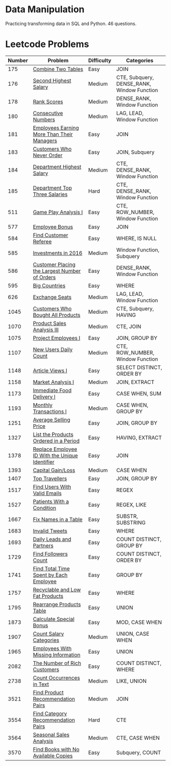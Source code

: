 # Data Manipulation

Practicing transforming data in SQL and Python. 46 questions.

# Leetcode Problems

| Number  | Problem | Difficulty | Categories |
| ------ | ------------- | ------------- | ------------- | 
| 175 | [Combine Two Tables](https://github.com/atamalu123/data_manipulation_practice/blob/main/leetcode/175-Combine-Two-Tables.md) | Easy | JOIN |
| 176 | [Second Highest Salary](https://github.com/atamalu123/data_manipulation_practice/blob/main/leetcode/176-Second-Highest-Salary.md) | Medium | CTE, Subquery, DENSE_RANK, Window Function |
| 178 | [Rank Scores](https://github.com/atamalu123/data_manipulation_practice/blob/main/leetcode/178-Rank-Scores.md) | Medium | DENSE_RANK, Window Function |
| 180 | [Consecutive Numbers](https://github.com/atamalu123/data_manipulation_practice/blob/main/leetcode/180-Consecutive-Numbers.md) | Medium | LAG, LEAD, Window Function |
| 181 | [Employees Earning More Than Their Managers](https://github.com/atamalu123/data_manipulation_practice/blob/main/leetcode/181-Employees-Earning-More-Than-Their-Managers.md) | Easy | JOIN |
| 183 | [Customers Who Never Order](https://github.com/atamalu123/data_manipulation_practice/blob/main/leetcode/183-Customers-Who-Never-Order.md) | Easy | JOIN, Subquery |
| 184 | [Department Highest Salary](https://github.com/atamalu123/data_manipulation_practice/blob/main/leetcode/184-Department-Highest-Salary.md) | Medium | CTE, DENSE_RANK, Window Function |
| 185 | [Department Top Three Salaries](https://github.com/atamalu123/data_manipulation_practice/blob/main/leetcode/185-Department-Top-Three-Salaries.md) | Hard | CTE, DENSE_RANK, Window Function |
| 511 | [Game Play Analysis I](https://github.com/atamalu123/data_manipulation_practice/blob/main/leetcode/511-Game-Play-Analysis-I.md) | Easy | CTE, ROW_NUMBER, Window Function |
| 577 | [Employee Bonus](https://github.com/atamalu123/data_manipulation_practice/blob/main/leetcode/577-Employee-Bonus.md) | Easy | JOIN |
| 584 | [Find Customer Referee](https://github.com/atamalu123/data_manipulation_practice/blob/main/leetcode/584-Find-Customer-Referee.md) | Easy | WHERE, IS NULL |
| 585 | [Investments in 2016](https://github.com/atamalu123/data_manipulation_practice/blob/main/leetcode/585-Investments-In-2016.md) | Medium | Window Function, Subquery |
| 586 | [Customer Placing the Largest Number of Orders](https://github.com/atamalu123/data_manipulation_practice/blob/main/leetcode/586-Customer-Placing-The-Largest-Number-Of-Orders.md) | Easy | DENSE_RANK, Window Function |
| 595 | [Big Countries](https://github.com/atamalu123/data_manipulation_practice/blob/main/leetcode/595-Big-Countries.md)  | Easy | WHERE |
| 626 | [Exchange Seats](https://github.com/atamalu123/data_manipulation_practice/blob/main/leetcode/626-Exchange-Seats.md) | Medium | LAG, LEAD, Window Function |
| 1045 | [Customers Who Bought All Products](https://github.com/atamalu123/data_manipulation_practice/blob/main/leetcode/1045-Customers-Who-Bought-All-Products.md) | Medium | CTE, Subquery, HAVING |
| 1070 | [Product Sales Analysis III](https://github.com/atamalu123/data_manipulation_practice/blob/main/leetcode/1070-Product-Sales-Analysis-III.md) | Medium | CTE, JOIN |
| 1075 | [Project Employees I](https://github.com/atamalu123/data_manipulation_practice/blob/main/leetcode/1075-Project-Employees-I.md) | Easy | JOIN, GROUP BY |
| 1107 | [New Users Daily Count](https://github.com/atamalu123/data_manipulation_practice/blob/main/leetcode/1107-New-Users-Daily-Count.md) | Medium | CTE, ROW_NUMBER, Window Function |
| 1148 | [Article Views I](https://github.com/atamalu123/data_manipulation_practice/blob/main/leetcode/1148-Article-Views-I.md) | Easy | SELECT DISTINCT, ORDER BY |
| 1158 | [Market Analysis I](https://github.com/atamalu123/data_manipulation_practice/blob/main/leetcode/1158-Market-Analysis-I.md) | Medium | JOIN, EXTRACT |
| 1173 | [Immediate Food Delivery I](https://github.com/atamalu123/data_manipulation_practice/blob/main/leetcode/1173-Immediate-Food-Delivery-I.md) | Easy | CASE WHEN, SUM |
| 1193 | [Monthly Transactions I](https://github.com/atamalu123/data_manipulation_practice/blob/main/leetcode/1193-Monthly-Transactions-I.md) | Medium | CASE WHEN, GROUP BY |
| 1251 | [Average Selling Price](https://github.com/atamalu123/data_manipulation_practice/blob/main/leetcode/1251-Average-Selling-Price.md) | Easy | JOIN, GROUP BY |
| 1327 | [List the Products Ordered in a Period](https://github.com/atamalu123/data_manipulation_practice/blob/main/leetcode/1327-List-The-Products-Ordered-In-A-Period.md) | Easy | HAVING, EXTRACT |
| 1378 | [Replace Employee ID With the Unique Identifier](https://github.com/atamalu123/data_manipulation_practice/blob/main/leetcode/1378-Replace-Employee-Id-With-The-Unique-Identifier.md) | Easy | JOIN |
| 1393 | [Capital Gain/Loss](https://github.com/atamalu123/data_manipulation_practice/blob/main/leetcode/1393-Capital-Gain-Loss.md) | Medium | CASE WHEN |
| 1407 | [Top Travellers](https://github.com/atamalu123/data_manipulation_practice/blob/main/leetcode/1407-Top-Travellers.md) | Easy | JOIN, GROUP BY |
| 1517 | [Find Users With Valid Emails](https://github.com/atamalu123/data_manipulation_practice/blob/main/leetcode/1517-Find-Users-With-Valid-Emails.md) | Easy | REGEX |
| 1527 | [Patients With a Condition](https://github.com/atamalu123/data_manipulation_practice/blob/main/leetcode/1527-Patients-With-a-Condition.md) | Easy | REGEX, LIKE |
| 1667 | [Fix Names in a Table](https://github.com/atamalu123/data_manipulation_practice/blob/main/leetcode/1667-Fix-Names-in-a-Table.md) | Easy | SUBSTR, SUBSTRING |
| 1683 | [Invalid Tweets](https://github.com/atamalu123/data_manipulation_practice/blob/main/leetcode/1683-Invalid-Tweets.md) | Easy | WHERE |
| 1693 | [Daily Leads and Partners](https://github.com/atamalu123/data_manipulation_practice/blob/main/leetcode/1693-Daily-Leads-And-Partners.md) | Easy | COUNT DISTINCT, GROUP BY |
| 1729 | [Find Followers Count](https://github.com/atamalu123/data_manipulation_practice/blob/main/leetcode/1729-Find-Followers-Count.md) | Easy | COUNT DISTINCT, ORDER BY |
| 1741 | [Find Total Time Spent by Each Employee](https://github.com/atamalu123/data_manipulation_practice/blob/main/leetcode/1741-Find-Total-Time-Spent-By-Each-Employee.md) | Easy | GROUP BY |
| 1757 | [Recyclable and Low Fat Products](https://github.com/atamalu123/data_manipulation_practice/blob/main/leetcode/1757-Recyclable-and-Low-Fat-Products.md)  | Easy | WHERE |
| 1795 | [Rearrange Products Table](https://github.com/atamalu123/data_manipulation_practice/blob/main/leetcode/1795-Rearrange-Products-Table.md) | Easy | UNION |
| 1873 | [Calculate Special Bonus](https://github.com/atamalu123/data_manipulation_practice/blob/main/leetcode/1873-Calculate-Special-Bonus.md) | Easy | MOD, CASE WHEN |
| 1907 | [Count Salary Categories](https://github.com/atamalu123/data_manipulation_practice/blob/main/leetcode/1907-Count-Salary-Categories.md) | Medium | UNION, CASE WHEN |
| 1965 | [Employees With Missing Information](https://github.com/atamalu123/data_manipulation_practice/blob/main/leetcode/1965-Employees-With-Missing-Information.md) | Easy | UNION |
| 2082 | [The Number of Rich Customers](https://github.com/atamalu123/data_manipulation_practice/blob/main/leetcode/2082-The-Number-of-Rich-Customers.md) | Easy | COUNT DISTINCT, WHERE |
| 2738 | [Count Occurrences in Text](https://github.com/atamalu123/data_manipulation_practice/blob/main/leetcode/2738-Count-Occurrences-in-Text.md) | Medium | LIKE, UNION |
| 3521 | [Find Product Recommendation Pairs](https://github.com/atamalu123/data_manipulation_practice/blob/main/leetcode/3521-Find-Product-Recommendation-Pairs.md) | Medium | JOIN |
| 3554 | [Find Category Recommendation Pairs](https://github.com/atamalu123/data_manipulation_practice/blob/main/leetcode/3554-Find-Category-Recommendation-Pairs.md) | Hard | CTE |
| 3564 | [Seasonal Sales Analysis](https://github.com/atamalu123/data_manipulation_practice/blob/main/leetcode/3564-Seasonal-Sales-Analysis.md) | Medium | CTE, CASE WHEN |
| 3570 | [Find Books with No Available Copies](https://github.com/atamalu123/data_manipulation_practice/blob/main/leetcode/3570-Find-Books-With-No-Available-Copies.md) | Easy | Subquery, COUNT |


